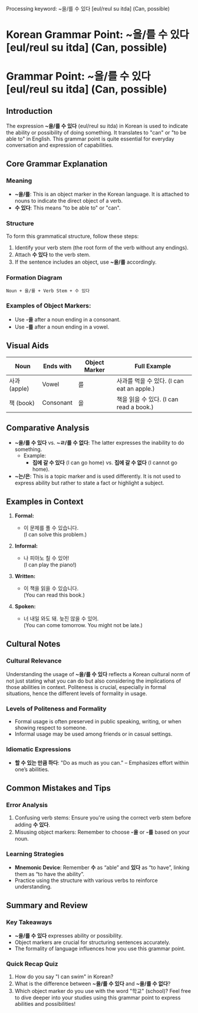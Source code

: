 Processing keyword: ~을/를 수 있다 [eul/reul su itda] (Can, possible)
# Korean Grammar Point: ~을/를 수 있다 [eul/reul su itda] (Can, possible)
# Grammar Point: ~을/를 수 있다 [eul/reul su itda] (Can, possible)
## Introduction
The expression **~을/를 수 있다** (eul/reul su itda) in Korean is used to indicate the ability or possibility of doing something. It translates to "can" or "to be able to" in English. This grammar point is quite essential for everyday conversation and expression of capabilities.
## Core Grammar Explanation
### Meaning
- **~을/를**: This is an object marker in the Korean language. It is attached to nouns to indicate the direct object of a verb.
- **수 있다**: This means "to be able to" or "can".
### Structure
To form this grammatical structure, follow these steps:
1. Identify your verb stem (the root form of the verb without any endings).
2. Attach **수 있다** to the verb stem.
3. If the sentence includes an object, use **~을/를** accordingly.
### Formation Diagram
```
Noun + 을/를 + Verb Stem + 수 있다
```
### Examples of Object Markers:
- Use **-을** after a noun ending in a consonant.
- Use **-를** after a noun ending in a vowel.
## Visual Aids
| Noun        | Ends with | Object Marker | Full Example        |
|-------------|-----------|----------------|----------------------|
| 사과 (apple) | Vowel     | 를             | 사과를 먹을 수 있다. (I can eat an apple.)     |
| 책 (book)    | Consonant | 을             | 책을 읽을 수 있다. (I can read a book.)         |
## Comparative Analysis
- **~을/를 수 있다** vs. **~ㄹ/를 수 없다**: The latter expresses the inability to do something. 
  - Example: 
    - **집에 갈 수 있다** (I can go home) vs. **집에 갈 수 없다** (I cannot go home).
- **~는/은**: This is a topic marker and is used differently. It is not used to express ability but rather to state a fact or highlight a subject.
## Examples in Context
1. **Formal:**
   - 이 문제를 풀 수 있습니다.  
     (I can solve this problem.)
  
2. **Informal:**
   - 나 피아노 칠 수 있어!  
     (I can play the piano!)
  
3. **Written:**
   - 이 책을 읽을 수 있습니다.  
     (You can read this book.)
  
4. **Spoken:**
   - 너 내일 와도 돼. 늦진 않을 수 있어.  
     (You can come tomorrow. You might not be late.)
## Cultural Notes
### Cultural Relevance
Understanding the usage of **~을/를 수 있다** reflects a Korean cultural norm of not just stating what you can do but also considering the implications of those abilities in context. Politeness is crucial, especially in formal situations, hence the different levels of formality in usage.
### Levels of Politeness and Formality
- Formal usage is often preserved in public speaking, writing, or when showing respect to someone.
- Informal usage may be used among friends or in casual settings.
### Idiomatic Expressions
- **할 수 있는 만큼 하다**: "Do as much as you can." – Emphasizes effort within one’s abilities.
## Common Mistakes and Tips
### Error Analysis
1. Confusing verb stems: Ensure you're using the correct verb stem before adding **수 있다**.
2. Misusing object markers: Remember to choose **-을** or **-를** based on your noun.
### Learning Strategies
- **Mnemonic Device**: Remember **수** as “able” and **있다** as “to have”, linking them as “to have the ability”.
- Practice using the structure with various verbs to reinforce understanding.
## Summary and Review
### Key Takeaways
- **~을/를 수 있다** expresses ability or possibility.
- Object markers are crucial for structuring sentences accurately.
- The formality of language influences how you use this grammar point.
### Quick Recap Quiz
1. How do you say "I can swim" in Korean?
2. What is the difference between **~을/를 수 있다** and **~을/를 수 없다**?
3. Which object marker do you use with the word "학교" (school)?
Feel free to dive deeper into your studies using this grammar point to express abilities and possibilities!
